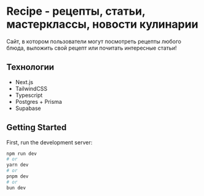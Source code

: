 # Recipe - рецепты, статьи, мастерклассы, новости кулинарии

Сайт, в котором пользователи могут посмотреть рецепты любого блюда, выложить свой рецепт или почитать интересные статьи!

## Технологии

- Next.js
- TailwindCSS
- Typescript
- Postgres + Prisma
- Supabase

## Getting Started

First, run the development server:

```bash
npm run dev
# or
yarn dev
# or
pnpm dev
# or
bun dev
```
